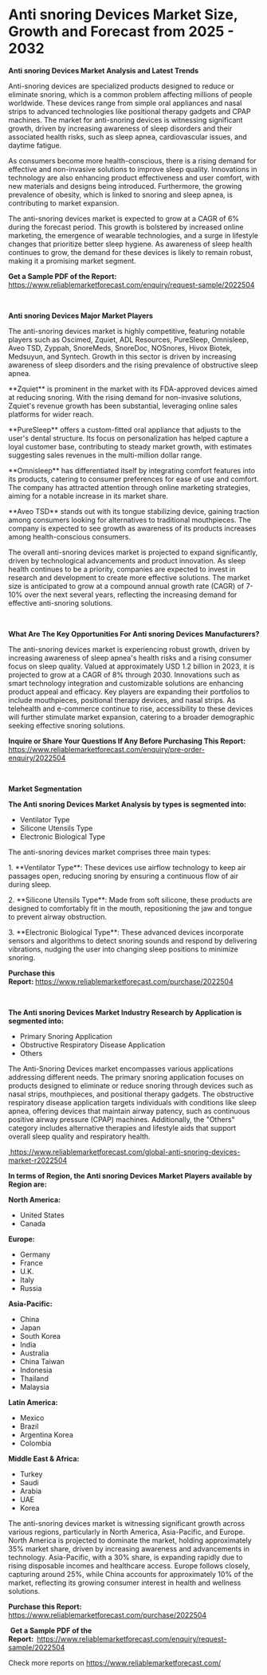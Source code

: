 <p><h1>Anti snoring Devices Market Size, Growth and Forecast from 2025 - 2032</h1></p><p><strong>Anti snoring Devices Market Analysis and Latest Trends</strong></p>
<p><p>Anti-snoring devices are specialized products designed to reduce or eliminate snoring, which is a common problem affecting millions of people worldwide. These devices range from simple oral appliances and nasal strips to advanced technologies like positional therapy gadgets and CPAP machines. The market for anti-snoring devices is witnessing significant growth, driven by increasing awareness of sleep disorders and their associated health risks, such as sleep apnea, cardiovascular issues, and daytime fatigue.</p><p>As consumers become more health-conscious, there is a rising demand for effective and non-invasive solutions to improve sleep quality. Innovations in technology are also enhancing product effectiveness and user comfort, with new materials and designs being introduced. Furthermore, the growing prevalence of obesity, which is linked to snoring and sleep apnea, is contributing to market expansion.</p><p>The anti-snoring devices market is expected to grow at a CAGR of 6% during the forecast period. This growth is bolstered by increased online marketing, the emergence of wearable technologies, and a surge in lifestyle changes that prioritize better sleep hygiene. As awareness of sleep health continues to grow, the demand for these devices is likely to remain robust, making it a promising market segment.</p></p>
<p><strong>Get a Sample PDF of the Report:&nbsp;</strong> <a href="https://www.reliablemarketforecast.com/enquiry/request-sample/2022504?utm_campaign=2284&utm_medium=2&utm_source=Github&utm_content=ia&utm_term=04032025&utm_id=anti-snoring-devices">https://www.reliablemarketforecast.com/enquiry/request-sample/2022504</a></p>
<p>&nbsp;</p>
<p><strong>Anti snoring Devices Major Market Players</strong></p>
<p><p>The anti-snoring devices market is highly competitive, featuring notable players such as Oscimed, Zquiet, ADL Resources, PureSleep, Omnisleep, Aveo TSD, Zyppah, SnoreMeds, SnoreDoc, NOSnores, Hivox Biotek, Medsuyun, and Syntech. Growth in this sector is driven by increasing awareness of sleep disorders and the rising prevalence of obstructive sleep apnea.</p><p>**Zquiet** is prominent in the market with its FDA-approved devices aimed at reducing snoring. With the rising demand for non-invasive solutions, Zquiet's revenue growth has been substantial, leveraging online sales platforms for wider reach.</p><p>**PureSleep** offers a custom-fitted oral appliance that adjusts to the user's dental structure. Its focus on personalization has helped capture a loyal customer base, contributing to steady market growth, with estimates suggesting sales revenues in the multi-million dollar range.</p><p>**Omnisleep** has differentiated itself by integrating comfort features into its products, catering to consumer preferences for ease of use and comfort. The company has attracted attention through online marketing strategies, aiming for a notable increase in its market share.</p><p>**Aveo TSD** stands out with its tongue stabilizing device, gaining traction among consumers looking for alternatives to traditional mouthpieces. The company is expected to see growth as awareness of its products increases among health-conscious consumers.</p><p>The overall anti-snoring devices market is projected to expand significantly, driven by technological advancements and product innovation. As sleep health continues to be a priority, companies are expected to invest in research and development to create more effective solutions. The market size is anticipated to grow at a compound annual growth rate (CAGR) of 7-10% over the next several years, reflecting the increasing demand for effective anti-snoring solutions.</p></p>
<p>&nbsp;</p>
<p><strong>What Are The Key Opportunities For Anti snoring Devices Manufacturers?</strong></p>
<p><p>The anti-snoring devices market is experiencing robust growth, driven by increasing awareness of sleep apnea's health risks and a rising consumer focus on sleep quality. Valued at approximately USD 1.2 billion in 2023, it is projected to grow at a CAGR of 8% through 2030. Innovations such as smart technology integration and customizable solutions are enhancing product appeal and efficacy. Key players are expanding their portfolios to include mouthpieces, positional therapy devices, and nasal strips. As telehealth and e-commerce continue to rise, accessibility to these devices will further stimulate market expansion, catering to a broader demographic seeking effective snoring solutions.</p></p>
<p><strong>Inquire or Share Your Questions If Any Before Purchasing This Report:</strong> <a href="https://www.reliablemarketforecast.com/enquiry/pre-order-enquiry/2022504?utm_campaign=2284&utm_medium=2&utm_source=Github&utm_content=ia&utm_term=04032025&utm_id=anti-snoring-devices">https://www.reliablemarketforecast.com/enquiry/pre-order-enquiry/2022504</a></p>
<p>&nbsp;</p>
<p><strong>Market Segmentation</strong></p>
<p><strong>The Anti snoring Devices Market Analysis by types is segmented into:</strong></p>
<p><ul><li>Ventilator Type</li><li>Silicone Utensils Type</li><li>Electronic Biological Type</li></ul></p>
<p><p>The anti-snoring devices market comprises three main types: </p><p>1. **Ventilator Type**: These devices use airflow technology to keep air passages open, reducing snoring by ensuring a continuous flow of air during sleep. </p><p>2. **Silicone Utensils Type**: Made from soft silicone, these products are designed to comfortably fit in the mouth, repositioning the jaw and tongue to prevent airway obstruction.</p><p>3. **Electronic Biological Type**: These advanced devices incorporate sensors and algorithms to detect snoring sounds and respond by delivering vibrations, nudging the user into changing sleep positions to minimize snoring.</p></p>
<p><strong>Purchase this Report:&nbsp;</strong><a href="https://www.reliablemarketforecast.com/purchase/2022504?utm_campaign=2284&utm_medium=2&utm_source=Github&utm_content=ia&utm_term=04032025&utm_id=anti-snoring-devices">https://www.reliablemarketforecast.com/purchase/2022504</a></p>
<p>&nbsp;</p>
<p><strong>The Anti snoring Devices Market Industry Research by Application is segmented into:</strong></p>
<p><ul><li>Primary Snoring Application</li><li>Obstructive Respiratory Disease Application</li><li>Others</li></ul></p>
<p><p>The Anti-Snoring Devices market encompasses various applications addressing different needs. The primary snoring application focuses on products designed to eliminate or reduce snoring through devices such as nasal strips, mouthpieces, and positional therapy gadgets. The obstructive respiratory disease application targets individuals with conditions like sleep apnea, offering devices that maintain airway patency, such as continuous positive airway pressure (CPAP) machines. Additionally, the "Others" category includes alternative therapies and lifestyle aids that support overall sleep quality and respiratory health.</p></p>
<p><a href="https://www.reliablemarketforecast.com/global-anti-snoring-devices-market-r2022504?utm_campaign=2284&utm_medium=2&utm_source=Github&utm_content=ia&utm_term=04032025&utm_id=anti-snoring-devices">&nbsp;https://www.reliablemarketforecast.com/global-anti-snoring-devices-market-r2022504</a></p>
<p><strong>In terms of Region, the Anti snoring Devices Market Players available by Region are:</strong></p>
<p>
    <p> <strong> North America: </strong>
        <ul>
            <li>United States</li>
            <li>Canada</li>
        </ul>
        </p> 
    <p> <strong> Europe: </strong>
        <ul>
            <li>Germany</li>
            <li>France</li>
            <li>U.K.</li>
            <li>Italy</li>
            <li>Russia</li>
        </ul>
        </p> 
    <p> <strong> Asia-Pacific: </strong>
        <ul>
            <li>China</li>
            <li>Japan</li>
            <li>South Korea</li>
            <li>India</li>
            <li>Australia</li>
            <li>China Taiwan</li>
            <li>Indonesia</li>
            <li>Thailand</li>
            <li>Malaysia</li>
        </ul>
        </p> 
    <p> <strong> Latin America: </strong>
        <ul>
            <li>Mexico</li>
            <li>Brazil</li>
            <li>Argentina Korea</li>
            <li>Colombia</li>
        </ul>
        </p> 
    <p> <strong> Middle East & Africa: </strong>
        <ul>
            <li>Turkey</li>
            <li>Saudi</li>
            <li>Arabia</li>
            <li>UAE</li>
            <li>Korea</li>
        </ul>
    </p>
    </p>
<p><p>The anti-snoring devices market is witnessing significant growth across various regions, particularly in North America, Asia-Pacific, and Europe. North America is projected to dominate the market, holding approximately 35% market share, driven by increasing awareness and advancements in technology. Asia-Pacific, with a 30% share, is expanding rapidly due to rising disposable incomes and healthcare access. Europe follows closely, capturing around 25%, while China accounts for approximately 10% of the market, reflecting its growing consumer interest in health and wellness solutions.</p></p>
<p><strong>Purchase this Report: </strong><a href="https://www.reliablemarketforecast.com/purchase/2022504?utm_campaign=2284&utm_medium=2&utm_source=Github&utm_content=ia&utm_term=04032025&utm_id=anti-snoring-devices">https://www.reliablemarketforecast.com/purchase/2022504</a></p>
<p>&nbsp;<strong>Get a Sample PDF of the Report:&nbsp;&nbsp;</strong><a href="https://www.reliablemarketforecast.com/enquiry/request-sample/2022504?utm_campaign=2284&utm_medium=2&utm_source=Github&utm_content=ia&utm_term=04032025&utm_id=anti-snoring-devices">https://www.reliablemarketforecast.com/enquiry/request-sample/2022504</a></p>
<p><strong></strong></p>
<p>Check more reports on <a href="https://www.reliablemarketforecast.com/?utm_campaign=2284&utm_medium=2&utm_source=Github&utm_content=ia&utm_term=04032025&utm_id=anti-snoring-devices">https://www.reliablemarketforecast.com/</a></p>